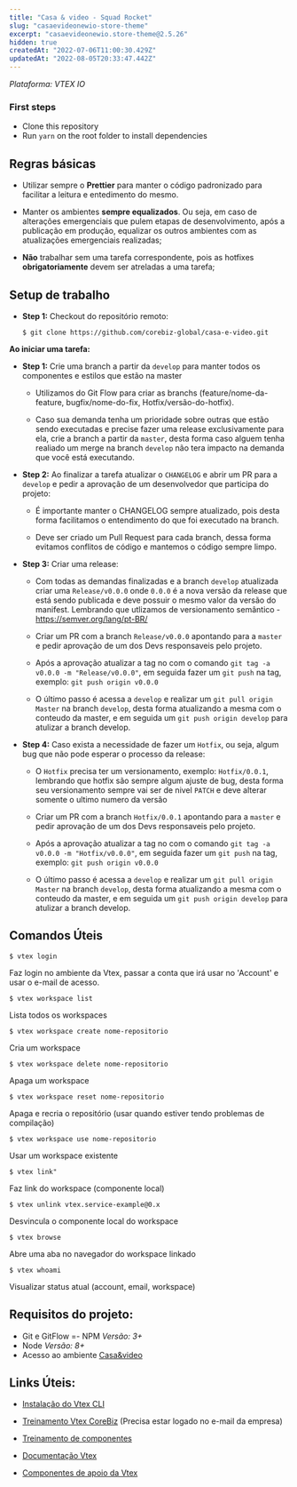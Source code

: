```yaml
---
title: "Casa & video - Squad Rocket"
slug: "casaevideonewio-store-theme"
excerpt: "casaevideonewio.store-theme@2.5.26"
hidden: true
createdAt: "2022-07-06T11:00:30.429Z"
updatedAt: "2022-08-05T20:33:47.442Z"
---
```

_Plataforma: VTEX IO_

### First steps

- Clone this repository
- Run `yarn` on the root folder to install dependencies

## Regras básicas

- Utilizar sempre o **Prettier** para manter o código padronizado para facilitar a leitura e entedimento do mesmo.

- Manter os ambientes **sempre equalizados**. Ou seja, em caso de alterações emergenciais que pulem etapas de desenvolvimento, após a publicação em produção, equalizar os outros ambientes com as atualizações emergenciais realizadas;

- **Não** trabalhar sem uma tarefa correspondente, pois as hotfixes **obrigatoriamente** devem ser atreladas a uma tarefa;

## Setup de trabalho

- **Step 1:** Checkout do repositório remoto:

  ```
  $ git clone https://github.com/corebiz-global/casa-e-video.git
  ```

**Ao iniciar uma tarefa:**

- **Step 1:** Crie uma branch a partir da `develop` para manter todos os componentes e estilos que estão na master

  - Utilizamos do Git Flow para criar as branchs (feature/nome-da-feature, bugfix/nome-do-fix, Hotfix/versão-do-hotfix).

  - Caso sua demanda tenha um prioridade sobre outras que estão sendo executadas e precise fazer uma release exclusivamente para ela, crie a branch a partir da `master`, desta forma caso alguem tenha realiado um merge na branch `develop` não tera impacto na demanda que você está executando.

- **Step 2:** Ao finalizar a tarefa atualizar o `CHANGELOG` e abrir um PR para a `develop` e pedir a aprovação de um desenvolvedor que participa do projeto:

  - É importante manter o CHANGELOG sempre atualizado, pois desta forma facilitamos o entendimento do que foi executado na branch.

  - Deve ser criado um Pull Request para cada branch, dessa forma evitamos conflitos de código e mantemos o código sempre limpo.

- **Step 3:** Criar uma release:

  - Com todas as demandas finalizadas e a branch `develop` atualizada criar uma `Release/v0.0.0` onde `0.0.0` é a nova versão da release que está sendo publicada e deve possuir o mesmo valor da versão do manifest. Lembrando que utlizamos de versionamento semântico - https://semver.org/lang/pt-BR/

  - Criar um PR com a branch `Release/v0.0.0` apontando para a `master` e pedir aprovação de um dos Devs responsaveis pelo projeto.

  - Após a aprovação atualizar a tag no com o comando `git tag -a v0.0.0 -m "Release/v0.0.0"`, em seguida fazer um `git push` na tag, exemplo: `git push origin v0.0.0`

  - O último passo é acessa a `develop` e realizar um `git pull origin Master` na branch `develop`, desta forma atualizando a mesma com o conteudo da master, e em seguida um `git push origin develop` para atulizar a branch develop.

- **Step 4:** Caso exista a necessidade de fazer um `Hotfix`, ou seja, algum bug que não pode esperar o processo da release:

  - O `Hotfix` precisa ter um versionamento, exemplo: `Hotfix/0.0.1`, lembrando que hotfix são sempre algum ajuste de bug, desta forma seu versionamento sempre vai ser de nivel `PATCH` e deve alterar somente o ultimo numero da versão

  - Criar um PR com a branch `Hotfix/0.0.1` apontando para a `master` e pedir aprovação de um dos Devs responsaveis pelo projeto.

  - Após a aprovação atualizar a tag no com o comando `git tag -a v0.0.0 -m "Hotfix/v0.0.0"`, em seguida fazer um `git push` na tag, exemplo: `git push origin v0.0.0`

  - O último passo é acessa a `develop` e realizar um `git pull origin Master` na branch `develop`, desta forma atualizando a mesma com o conteudo da master, e em seguida um `git push origin develop` para atulizar a branch develop.

## Comandos Úteis

    $ vtex login

Faz login no ambiente da Vtex, passar a conta que irá usar no 'Account' e usar o e-mail de acesso.

    $ vtex workspace list

Lista todos os workspaces

    $ vtex workspace create nome-repositorio

Cria um workspace

    $ vtex workspace delete nome-repositorio

Apaga um workspace

    $ vtex workspace reset nome-repositorio

Apaga e recria o repositório (usar quando estiver tendo problemas de compilação)

    $ vtex workspace use nome-repositorio

Usar um workspace existente

    $ vtex link"

Faz link do workspace (componente local)

    $ vtex unlink vtex.service-example@0.x

Desvincula o componente local do workspace

    $ vtex browse

Abre uma aba no navegador do workspace linkado

    $ vtex whoami

Visualizar status atual (account, email, workspace)

## Requisitos do projeto:

- Git e GitFlow
  =- NPM _Versão: 3+_
- Node _Versão: 8+_
- Acesso ao ambiente [Casa&video](https://casaevideodigital.myvtex.com/)

## Links Úteis:

- [Instalação do Vtex CLI](https://vtex.io/docs/recipes/development/vtex-io-cli-installation-and-command-reference/)

- [Treinamento Vtex CoreBiz](https://www.youtube.com/watch?v=nH16vQvD0Mg) (Precisa estar logado no e-mail da empresa)

- [Treinamento de componentes](https://lab.github.com/vtex-trainings/store-framework)

- [Documentação Vtex](https://developers.vtex.com/docs)

- [Componentes de apoio da Vtex](https://github.com/vtex-apps)